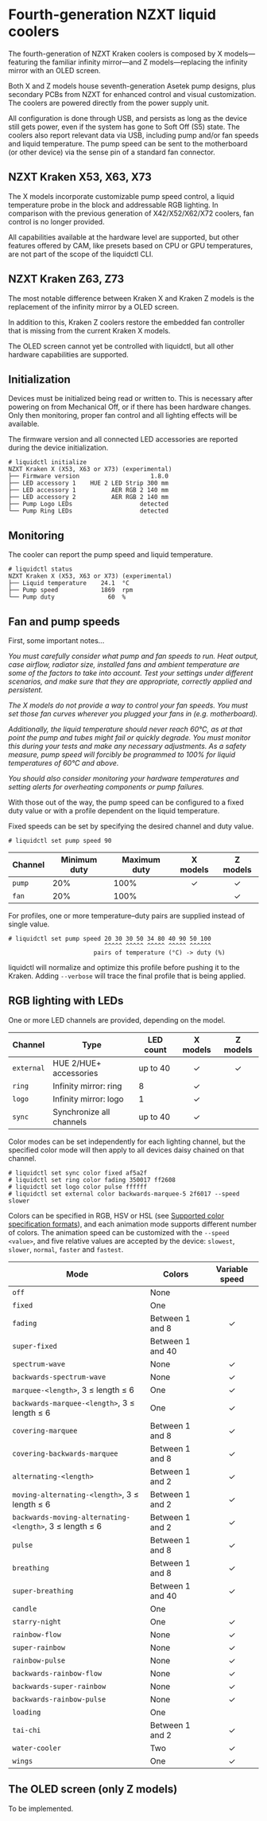 # Fourth-generation NZXT liquid coolers

The fourth-generation of NZXT Kraken coolers is composed by X models—featuring the familiar infinity mirror—and Z models—replacing the infinity mirror with an OLED screen.

Both X and Z models house seventh-generation Asetek pump designs, plus secondary PCBs from NZXT for enhanced control and visual customization.  The coolers are powered directly from the power supply unit.

All configuration is done through USB, and persists as long as the device still gets power, even if the system has gone to Soft Off (S5) state.  The coolers also report relevant data via USB, including pump and/or fan speeds and liquid temperature.  The pump speed can be sent to the motherboard (or other device) via the sense pin of a standard fan connector.


## NZXT Kraken X53, X63, X73

The X models incorporate customizable pump speed control, a liquid temperature probe in the block and addressable RGB lighting.  In comparison with the previous generation of X42/X52/X62/X72 coolers, fan control is no longer provided.

All capabilities available at the hardware level are supported, but other features offered by CAM, like presets based on CPU or GPU temperatures, are not part of the scope of the liquidctl CLI.


## NZXT Kraken Z63, Z73

The most notable difference between Kraken X and Kraken Z models is the replacement of the infinity mirror by a OLED screen.

In addition to this, Kraken Z coolers restore the embedded fan controller that is missing from the current Kraken X models.

The OLED screen cannot yet be controlled with liquidctl, but all other hardware capabilities are supported.


## Initialization

Devices must be initialized being read or written to.  This is necessary after powering on from Mechanical Off, or if there has been hardware changes.  Only then monitoring, proper fan control and all lighting effects will be available.

The firmware version and all connected LED accessories are reported during the device initialization.

```
# liquidctl initialize
NZXT Kraken X (X53, X63 or X73) (experimental)
├── Firmware version                    1.8.0
├── LED accessory 1    HUE 2 LED Strip 300 mm
├── LED accessory 1          AER RGB 2 140 mm
├── LED accessory 2          AER RGB 2 140 mm
├── Pump Logo LEDs                   detected
└── Pump Ring LEDs                   detected
```


## Monitoring

The cooler can report the pump speed and liquid temperature.

```
# liquidctl status
NZXT Kraken X (X53, X63 or X73) (experimental)
├── Liquid temperature    24.1  °C
├── Pump speed            1869  rpm
└── Pump duty               60  %
```


## Fan and pump speeds

First, some important notes...

*You must carefully consider what pump and fan speeds to run.  Heat output, case airflow, radiator size, installed fans and ambient temperature are some of the factors to take into account.  Test your settings under different scenarios, and make sure that they are appropriate, correctly applied and persistent.*

*The X models do not provide a way to control your fan speeds.  You must set those fan curves wherever you plugged your fans in (e.g. motherboard).*

*Additionally, the liquid temperature should never reach 60°C, as at that point the pump and tubes might fail or quickly degrade.  You must monitor this during your tests and make any necessary adjustments.  As a safety measure, pump speed will forcibly be programmed to 100% for liquid temperatures of 60°C and above.*

*You should also consider monitoring your hardware temperatures and setting alerts for overheating components or pump failures.*

With those out of the way, the pump speed can be configured to a fixed duty value or with a profile dependent on the liquid temperature.

Fixed speeds can be set by specifying the desired channel and duty value.

```
# liquidctl set pump speed 90
```

| Channel | Minimum duty | Maximum duty | X models | Z models |
| --- | --- | --- | :---: | :---: |
| `pump` | 20% | 100% | ✓ | ✓ |
| `fan` | 20% | 100% | | ✓ |

For profiles, one or more temperature–duty pairs are supplied instead of single value.

```
# liquidctl set pump speed 20 30 30 50 34 80 40 90 50 100
                           ^^^^^ ^^^^^ ^^^^^ ^^^^^ ^^^^^^
                        pairs of temperature (°C) -> duty (%)
```

liquidctl will normalize and optimize this profile before pushing it to the Kraken.  Adding `--verbose` will trace the final profile that is being applied.


## RGB lighting with LEDs

One or more LED channels are provided, depending on the model.

| Channel | Type | LED count | X models | Z models |
| --- | --- | --- | :---: | :---: |
| `external` | HUE 2/HUE+ accessories | up to 40 | ✓ |  ✓ |
| `ring` | Infinity mirror: ring | 8 | ✓ | |
| `logo` | Infinity mirror: logo | 1 | ✓ | |
| `sync` | Synchronize all channels | up to 40 | ✓ | |

Color modes can be set independently for each lighting channel, but the specified color mode will then apply to all devices daisy chained on that channel.

```
# liquidctl set sync color fixed af5a2f
# liquidctl set ring color fading 350017 ff2608
# liquidctl set logo color pulse ffffff
# liquidctl set external color backwards-marquee-5 2f6017 --speed slower
```

Colors can be specified in RGB, HSV or HSL (see [Supported color specification formats](../README.md#supported-color-specification-formats)), and each animation mode supports different number of colors.  The animation speed can be customized with the `--speed <value>`, and five relative values are accepted by the device: `slowest`, `slower`, `normal`, `faster` and `fastest`.

| Mode | Colors | Variable speed |
| --- | --- | :---: |
| `off` | None | |
| `fixed` | One | |
| `fading` | Between 1 and 8 | ✓ | |
| `super-fixed` | Between 1 and 40 | |
| `spectrum-wave` | None | ✓ |
| `backwards-spectrum-wave` | None | ✓ |
| `marquee-<length>`, 3 ≤ length ≤ 6 | One | ✓ |
| `backwards-marquee-<length>`, 3 ≤ length ≤ 6 | One | ✓ |
| `covering-marquee` | Between 1 and 8 | ✓ |
| `covering-backwards-marquee` | Between 1 and 8 | ✓ |
| `alternating-<length>` | Between 1 and 2 | ✓ |
| `moving-alternating-<length>`, 3 ≤ length ≤ 6 | Between 1 and 2 | ✓ |
| `backwards-moving-alternating-<length>`, 3 ≤ length ≤ 6 | Between 1 and 2 | ✓ |
| `pulse` | Between 1 and 8 | ✓ |
| `breathing` | Between 1 and 8 | ✓ |
| `super-breathing` | Between 1 and 40 | ✓ |
| `candle` | One | |
| `starry-night` | One | ✓ |
| `rainbow-flow` | None | ✓ |
| `super-rainbow` | None | ✓ |
| `rainbow-pulse` | None | ✓ |
| `backwards-rainbow-flow` | None | ✓ |
| `backwards-super-rainbow` | None | ✓ |
| `backwards-rainbow-pulse` | None | ✓ |
| `loading` | One | |
| `tai-chi` | Between 1 and 2 | ✓ |
| `water-cooler` | Two | ✓ |
| `wings` | One | ✓ |


## The OLED screen (only Z models)

To be implemented.
